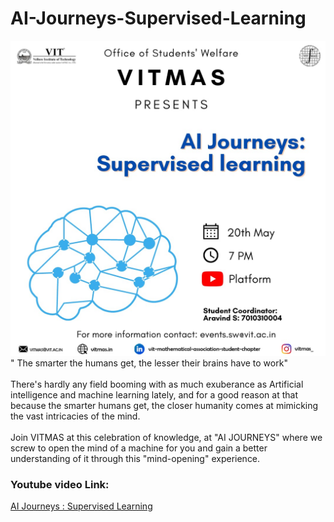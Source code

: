 # AI-Journeys-Supervised-Learning
<img src="poster.jpg">  
" The smarter the humans get, the lesser their brains have to work"  
<br><br>
There's hardly any field booming with as much exuberance as Artificial intelligence and machine learning lately, and for a good reason at that because the smarter humans get, the closer humanity comes at mimicking the vast intricacies of the mind.  
<br><br>
Join VITMAS at this celebration of knowledge, at "AI JOURNEYS" where we screw to open the mind of a machine for you and gain a better understanding of it through this "mind-opening" experience.

<h3>Youtube video Link:</h3><a href="https://www.youtube.com/watch?v=9_SEplBI7c8">AI Journeys : Supervised Learning</a>

